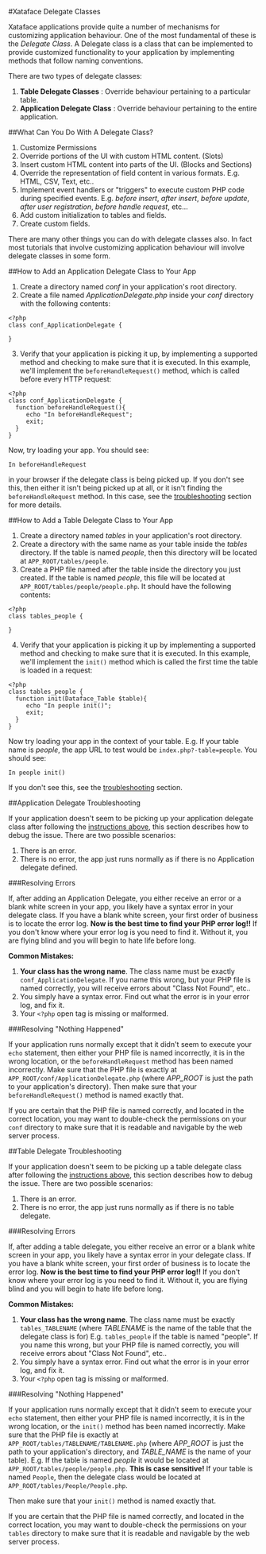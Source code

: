 #Xataface Delegate Classes

Xataface applications provide quite a number of mechanisms for customizing application behaviour. One of the most fundamental of these is the *Delegate Class*.  A Delegate class is a class that can be implemented to provide customized functionality to your application by implementing methods that follow naming conventions.

There are two types of delegate classes:

1. **Table Delegate Classes** : Override behaviour pertaining to a particular table.
2. **Application Delegate Class** : Override behaviour pertaining to the entire application.

##What Can You Do With A Delegate Class?

1. Customize Permissions
2. Override portions of the UI with custom HTML content. (Slots)
3. Insert custom HTML content into parts of the UI. (Blocks and Sections)
4. Override the representation of field content in various formats. E.g. HTML, CSV, Text, etc..
5. Implement event handlers or "triggers" to execute custom PHP code during specified events.  E.g. *before insert*, *after insert*, *before update*, *after user registration*, *before handle request*, etc...
6. Add custom initialization to tables and fields.
7. Create custom fields.

There are many other things you can do with delegate classes also.  In fact most tutorials that involve customizing application behaviour will involve delegate classes in some form.

<a name="application-delegate-example"></a>

##How to Add an Application Delegate Class to Your App

1. Create a directory named *conf* in your application's root directory.
2. Create a file named *ApplicationDelegate.php* inside your *conf* directory with the following contents:
 
 ~~~
 <?php
 class conf_ApplicationDelegate {
 
 }
 ~~~

3. Verify that your application is picking it up, by implementing a supported method and checking to make sure that it is executed.  In this example, we'll implement the `beforeHandleRequest()` method, which is called before every HTTP request:

 ~~~
 <?php
 class conf_ApplicationDelegate {
   function beforeHandleRequest(){
      echo "In beforeHandleRequest";
      exit;
   }
 }
 ~~~
Now, try loading your app.  You should see:

 ~~~
 In beforeHandleRequest
 ~~~
in your browser if the delegate class is being picked up.  If you don't see this, then either it isn't being picked up at all, or it isn't finding the `beforeHandleRequest` method.  In this case, see the [troubleshooting](#application-delegate-troubleshooting) section for more details.

<a name="table-delegate-example"></a>

##How to Add a Table Delegate Class to Your App

1. Create a directory named *tables* in your application's root directory.
2. Create a directory with the same name as your table inside the *tables* directory.  If the table is named *people*, then this directory will be located at `APP_ROOT/tables/people`.
3. Create a PHP file named after the table inside the directory you just created.  If the table is named *people*, this file will be located at `APP_ROOT/tables/people/people.php`.  It should have the following contents:

 ~~~
 <?php
 class tables_people {
 
 }
 ~~~
4. Verify that your application is picking it up by implementing a supported method and checking to make sure that it is executed.  In this example, we'll implement the `init()` method which is called the first time the table is loaded in a request:

 ~~~
 <?php
 class tables_people {
   function init(Dataface_Table $table){
      echo "In people init()";
      exit;
   }
 }
 ~~~

Now try loading your app in the context of your table.  E.g. If your table name is *people*, the app URL to test would be `index.php?-table=people`.  You should see:

 ~~~
 In people init()
 ~~~
If you don't see this, see the [troubleshooting](#table-delegate-troubleshooting) section.

##Application Delegate Troubleshooting

If your application doesn't seem to be picking up your application delegate class after following the [instructions above](#application-delegate-example), this section describes how to debug the issue.  There are two possible scenarios:

1. There is an error.
2. There is no error, the app just runs normally as if there is no Application delegate defined.

###Resolving Errors

If, after adding an Application Delegate, you either receive an error or a blank white screen in your app, you likely have a syntax error in your delegate class.  If you have a blank white screen, your first order of business is to locate the error log.  **Now is the best time to find your PHP error log!!**  If you don't know where your error log is you need to find it.  Without it, you are flying blind and you will begin to hate life before long.

**Common Mistakes:**

1. **Your class has the wrong name**. The class name must be exactly `conf_ApplicationDelegate`.  If you name this wrong, but your PHP file is named correctly, you will receive errors about "Class Not Found", etc..
2. You simply have a syntax error.  Find out what the error is in your error log, and fix it.
3. Your `<?php` open tag is missing or malformed.

###Resolving "Nothing Happened"

If your application runs normally except that it didn't seem to execute your `echo` statement, then either your PHP file is named incorrectly, it is in the wrong location, or the `beforeHandleRequest` method has been named incorrectly.  Make sure that the PHP file is exactly at `APP_ROOT/conf/ApplicationDelegate.php` (where *APP_ROOT* is just the path to your application's directory).  Then make sure that your `beforeHandleRequest()` method is named exactly that.

If you are certain that the PHP file is named correctly, and located in the correct location, you may want to double-check the permissions on your `conf` directory to make sure that it is readable and navigable by the web server process.

##Table Delegate Troubleshooting

If your application doesn't seem to be picking up a table delegate class after following the [instructions above](#table-delegate-example), this section describes how to debug the issue.  There are two possible scenarios:

1. There is an error.
2. There is no error, the app just runs normally as if there is no table delegate.

###Resolving Errors

If, after adding a table delegate, you either receive an error or a blank white screen in your app, you likely have a syntax error in your delegate class.  If you have a blank white screen, your first order of business is to locate the error log.  **Now is the best time to find your PHP error log!!**  If you don't know where your error log is you need to find it.  Without it, you are flying blind and you will begin to hate life before long.

**Common Mistakes:**

1. **Your class has the wrong name**. The class name must be exactly `tables_TABLENAME` (where *TABLENAME* is the name of the table that the delegate class is for)  E.g. `tables_people` if the table is named "people".  If you name this wrong, but your PHP file is named correctly, you will receive errors about "Class Not Found", etc..
2. You simply have a syntax error.  Find out what the error is in your error log, and fix it.
3. Your `<?php` open tag is missing or malformed.

###Resolving "Nothing Happened"

If your application runs normally except that it didn't seem to execute your `echo` statement, then either your PHP file is named incorrectly, it is in the wrong location, or the `init()` method has been named incorrectly.  Make sure that the PHP file is exactly at `APP_ROOT/tables/TABLENAME/TABLENAME.php` (where *APP_ROOT* is just the path to your application's directory, and *TABLE_NAME* is the name of your table).  E.g. If the table is named *people* it would be located at `APP_ROOT/tables/people/people.php`. **This is case sensitive!**  If your table is named `People`, then the delegate class would be located at `APP_ROOT/tables/People/People.php`.

 Then make sure that your `init()` method is named exactly that.

If you are certain that the PHP file is named correctly, and located in the correct location, you may want to double-check the permissions on your `tables` directory to make sure that it is readable and navigable by the web server process.